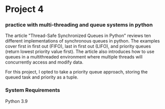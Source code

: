 # Project 4
### practice with multi-threading and queue systems in python

The article "Thread-Safe Synchronized Queues in Python" reviews ten different implementations of synchronous queues in python. The examples cover first in first out (FIFO), last in first out (LIFO), and priority queues (return lowest priority value first). The article also introduces how to use queues in a multithreaded environment where multiple threads will concurrently access and modify data. 

For this project, I opted to take a priority queue approach, storing the queued task and priority as a tuple. 

### System Requirements
Python 3.9
